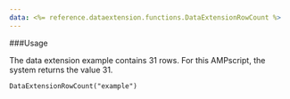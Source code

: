 ```yaml
---
data: <%= reference.dataextension.functions.DataExtensionRowCount %>
---
```

###Usage

The data extension example contains 31 rows. For this AMPscript, the system returns the value 31.
```
DataExtensionRowCount("example")
```
